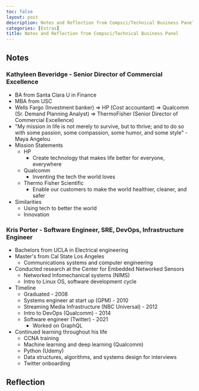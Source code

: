 ```yaml
---
toc: false
layout: post
description: Notes and Reflection from Compsci/Technical Business Panel
categories: [Extras]
title: Notes and Reflection from Compsci/Technical Business Panel
---
```


## Notes

### Kathyleen Beveridge - Senior Director of Commercial Excellence

- BA from Santa Clara U in Finance
- MBA from USC
- Wells Fargo (Investment banker) => HP (Cost accountant) => Qualcomm (Sr. Demand Planning Analyst) => ThermoFisher (Senior Director of Commercial Excellence)
- "My mission in life is not merely to survive, but to thrive; and to do so with some passion, some compassion, some humor, and some style" - Maya Angelou
- Mission Statements
  - HP
    - Create technology that makes life better for everyone, everywhere
  - Qualcomm
    - Inventing the tech the world loves
  - Thermo Fisher Scientific
    - Enable our customers to make the world healthier, cleaner, and safer
- Similarities
  - Using tech to better the world
  - Innovation

### Kris Porter - Software Engineer, SRE, DevOps, Infrastructure Engineer

- Bachelors from UCLA in Electrical engineering
- Master's from Cal State Los Angeles
  - Communications systems and computer engineering
- Conducted research at the Center for Embedded Networked Sensors
  - Networked Infomechanical systems (NIMS)
  - Intro to Linux OS, software development cycle
- Timeline
  - Graduated - 2008
  - Systems engineer at start up (GPM) - 2010
  - Streaming Media Infrastructure (NBC Universal) - 2012
  - Intro to DevOps (Qualcomm) - 2014
  - Software engineer (Twitter) - 2021
    - Worked on GraphQL
- Continued learning throughout his life
  - CCNA training
  - Machine learning and deep learning (Qualcomm)
  - Python (Udemy)
  - Data structures, algorithms, and systems design for interviews
  - Twitter onboarding

## Reflection
